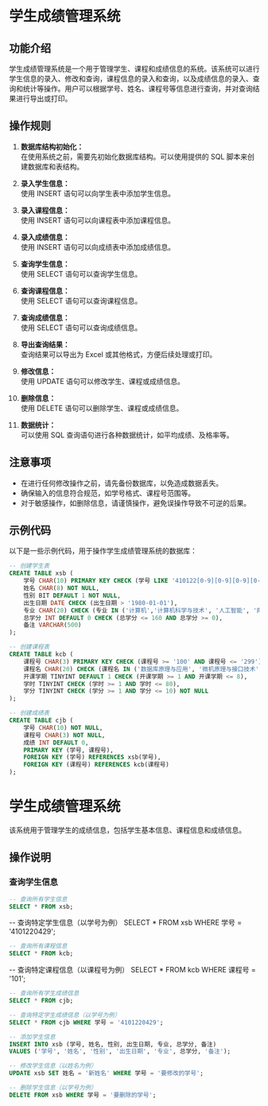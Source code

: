 # 学生成绩管理系统

## 功能介绍

学生成绩管理系统是一个用于管理学生、课程和成绩信息的系统。该系统可以进行学生信息的录入、修改和查询，课程信息的录入和查询，以及成绩信息的录入、查询和统计等操作。用户可以根据学号、姓名、课程号等信息进行查询，并对查询结果进行导出或打印。

## 操作规则

1. **数据库结构初始化：**  
   在使用系统之前，需要先初始化数据库结构。可以使用提供的 SQL 脚本来创建数据库和表结构。

2. **录入学生信息：**  
   使用 INSERT 语句可以向学生表中添加学生信息。

3. **录入课程信息：**  
   使用 INSERT 语句可以向课程表中添加课程信息。

4. **录入成绩信息：**  
   使用 INSERT 语句可以向成绩表中添加成绩信息。

5. **查询学生信息：**  
   使用 SELECT 语句可以查询学生信息。

6. **查询课程信息：**  
   使用 SELECT 语句可以查询课程信息。

7. **查询成绩信息：**  
   使用 SELECT 语句可以查询成绩信息。

8. **导出查询结果：**  
   查询结果可以导出为 Excel 或其他格式，方便后续处理或打印。

9. **修改信息：**  
   使用 UPDATE 语句可以修改学生、课程或成绩信息。

10. **删除信息：**  
    使用 DELETE 语句可以删除学生、课程或成绩信息。

11. **数据统计：**  
    可以使用 SQL 查询语句进行各种数据统计，如平均成绩、及格率等。

## 注意事项

- 在进行任何修改操作之前，请先备份数据库，以免造成数据丢失。
- 确保输入的信息符合规范，如学号格式、课程号范围等。
- 对于敏感操作，如删除信息，请谨慎操作，避免误操作导致不可逆的后果。

## 示例代码

以下是一些示例代码，用于操作学生成绩管理系统的数据库：

```sql
-- 创建学生表
CREATE TABLE xsb (
    学号 CHAR(10) PRIMARY KEY CHECK (学号 LIKE '410122[0-9][0-9][0-9][0-9]') NOT NULL,
    姓名 CHAR(8) NOT NULL,
    性别 BIT DEFAULT 1 NOT NULL,
    出生日期 DATE CHECK (出生日期 > '1980-01-01'),
    专业 CHAR(20) CHECK (专业 IN ('计算机','计算机科学与技术', '人工智能', '网络工程')),
    总学分 INT DEFAULT 0 CHECK (总学分 <= 160 AND 总学分 >= 0),
    备注 VARCHAR(500)
);

-- 创建课程表
CREATE TABLE kcb (
    课程号 CHAR(3) PRIMARY KEY CHECK (课程号 >= '100' AND 课程号 <= '299') NOT NULL,
    课程名 CHAR(20) CHECK (课程名 IN ('数据库原理与应用', '微机原理与接口技术', '离散数学')) NOT NULL,
    开课学期 TINYINT DEFAULT 1 CHECK (开课学期 >= 1 AND 开课学期 <= 8),
    学时 TINYINT CHECK (学时 >= 1 AND 学时 <= 80),
    学分 TINYINT CHECK (学分 >= 1 AND 学分 <= 10) NOT NULL
);

-- 创建成绩表
CREATE TABLE cjb (
    学号 CHAR(10) NOT NULL,
    课程号 CHAR(3) NOT NULL,
    成绩 INT DEFAULT 0,
    PRIMARY KEY (学号, 课程号),
    FOREIGN KEY (学号) REFERENCES xsb(学号),
    FOREIGN KEY (课程号) REFERENCES kcb(课程号)
);
```
# 学生成绩管理系统

该系统用于管理学生的成绩信息，包括学生基本信息、课程信息和成绩信息。

## 操作说明

### 查询学生信息

```sql
-- 查询所有学生信息
SELECT * FROM xsb;
```
-- 查询特定学生信息（以学号为例）
SELECT * FROM xsb WHERE 学号 = '4101220429';

```sql
-- 查询所有课程信息
SELECT * FROM kcb;
```
-- 查询特定课程信息（以课程号为例）
SELECT * FROM kcb WHERE 课程号 = '101';

```sql
-- 查询所有学生成绩信息
SELECT * FROM cjb;
```
```sql
-- 查询特定学生成绩信息（以学号为例）
SELECT * FROM cjb WHERE 学号 = '4101220429';
```
```sql
-- 添加学生信息
INSERT INTO xsb (学号, 姓名, 性别, 出生日期, 专业, 总学分, 备注)
VALUES ('学号', '姓名', '性别', '出生日期', '专业', 总学分, '备注');
```
```sql
-- 修改学生信息（以姓名为例）
UPDATE xsb SET 姓名 = '新姓名' WHERE 学号 = '要修改的学号';
```
```sql
-- 删除学生信息（以学号为例）
DELETE FROM xsb WHERE 学号 = '要删除的学号';
```

